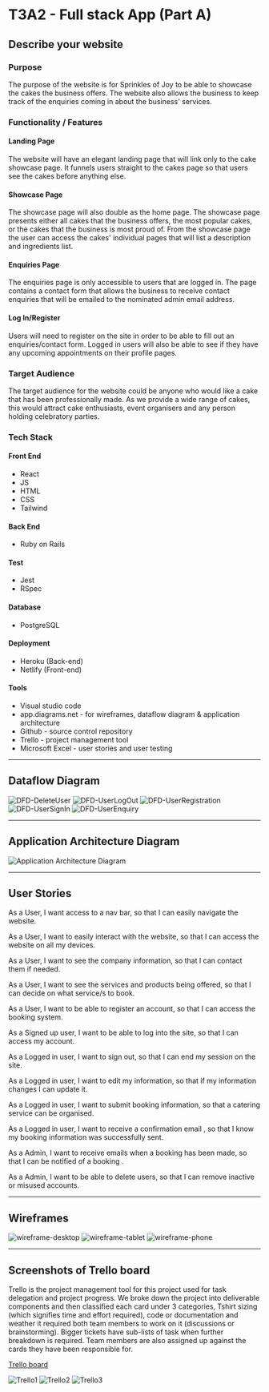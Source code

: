 # T3A2 - Full stack App (Part A)

## Describe your website

### **Purpose**
The purpose of the website is for Sprinkles of Joy to be able to showcase the cakes the business offers. The website also allows the business to keep track of the enquiries coming in about the business' services.

### **Functionality / Features**
#### Landing Page
The website will have an elegant landing page that will link only to the cake showcase page. It funnels users straight to the cakes page so that users see the cakes before anything else.

#### Showcase Page
The showcase page will also double as the home page. The showcase page presents either all cakes that the business offers, the most popular cakes, or the cakes that the business is most proud of. From the showcase page the user can access the cakes' individual pages that will list a description and ingredients list. 

#### Enquiries Page
The enquiries page is only accessible to users that are logged in. The page contains a contact form that allows the business to receive contact enquiries that will be emailed to the nominated admin email address.

#### Log In/Register
Users will need to register on the site in order to be able to fill out an enquiries/contact form. Logged in users will also be able to see if they have any upcoming appointments on their profile pages. 

### **Target Audience**
The target audience for the website could be anyone who would like a cake that has been professionally made. As we provide a wide range of cakes, this would attract cake enthusiasts, event organisers and any person holding celebratory parties. 

### **Tech Stack**
#### Front End
- React
- JS
- HTML
- CSS
- Tailwind

#### Back End
- Ruby on Rails

#### Test
- Jest
- RSpec

#### Database 
- PostgreSQL

#### Deployment
- Heroku (Back-end)
- Netlify (Front-end) 

#### Tools 
- Visual studio code
- app.diagrams.net - for wireframes, dataflow diagram & application architecture 
- Github - source control repository  
- Trello - project management tool
- Microsoft Excel - user stories and user testing
---
## Dataflow Diagram
![DFD-DeleteUser](docs/DFD-DeleteUser.png)
![DFD-UserLogOut](docs/DFD-UserLogOut.png)
![DFD-UserRegistration](docs/DFD-UserRegistration.png)
![DFD-UserSignIn](docs/DFD-UserSignIn.png)
![DFD-UserEnquiry](docs/DFD-Enquiry.png)

---
## Application Architecture Diagram
![Application Architecture Diagram](docs/AAD.png)

---
## User Stories
As a User, I want access to a nav bar, so that I can easily navigate the website.

As a User, I want to easily interact with the website, so that I can access the website on all my devices.

As a User, I want to see the company information, so that I can contact them if needed.

As a User, I want to see the services and products being offered, so that I can decide on what service/s to book.

As a User, I want to be able to register an account, so that I can access the booking system.

As a Signed up user, I want to be able to log into the site, so that I can access my account.

As a Logged in user, I want to sign out, so that I can end my session on the site.

As a Logged in user, I want to edit my information, so that if my information changes I can update it.

As a Logged in user, I want to submit booking information, so that a catering service can be organised.

As a Logged in user, I want to receive a confirmation email , so that I know my booking information was successfully sent.

As a Admin, I want to receive emails when a booking has been made, so that I can be notified of a booking .

As a Admin, I want to be able to delete users, so that I can remove inactive or misused accounts.

---
## Wireframes
![wireframe-desktop](docs/wireframe-desktop.png)
![wireframe-tablet](docs/wireframe-tablet.png)
![wireframe-phone](docs/wireframe-phone.png)

---
## Screenshots of Trello board
Trello is the project management tool for this project used for task delegation and project progress. We broke down the project into deliverable components and then classified each card under 3 categories, Tshirt sizing (which signifies time and effort required), code or documentation and weather it required both team members to work on it (discussions or brainstorming). Bigger tickets have sub-lists of task when further breakdown is required. Team members are also assigned up against the cards they have been responsible for.    

[Trello board](https://trello.com/b/isiWiAy4/t3a2-full-stack-app)

![Trello1](docs/Trello1.png)
![Trello2](docs/Trello2.png)
![Trello3](docs/Trello3.png)

